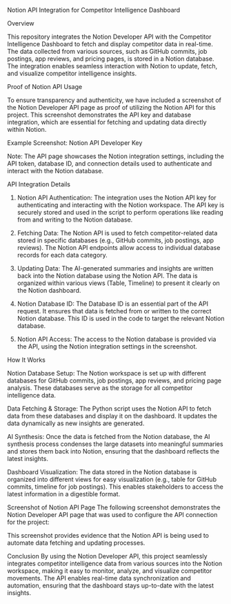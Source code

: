 Notion API Integration for Competitor Intelligence Dashboard

Overview

This repository integrates the Notion Developer API with the Competitor Intelligence Dashboard to fetch and display competitor data in real-time. The data collected from various sources, such as GitHub commits, job postings, app reviews, and pricing pages, is stored in a Notion database. The integration enables seamless interaction with Notion to update, fetch, and visualize competitor intelligence insights.


Proof of Notion API Usage

To ensure transparency and authenticity, we have included a screenshot of the Notion Developer API page as proof of utilizing the Notion API for this project. This screenshot demonstrates the API key and database integration, which are essential for fetching and updating data directly within Notion.


Example Screenshot: Notion API Developer Key 

Note: The API page showcases the Notion integration settings, including the API token, database ID, and connection details used to authenticate and interact with the Notion database.

API Integration Details

1. Notion API Authentication:
The integration uses the Notion API key for authenticating and interacting with the Notion workspace.
The API key is securely stored and used in the script to perform operations like reading from and writing to the Notion database.

2. Fetching Data:
The Notion API is used to fetch competitor-related data stored in specific databases (e.g., GitHub commits, job postings, app reviews).
The Notion API endpoints allow access to individual database records for each data category.

3. Updating Data:
The AI-generated summaries and insights are written back into the Notion database using the Notion API.
The data is organized within various views (Table, Timeline) to present it clearly on the Notion dashboard.

4. Notion Database ID:
The Database ID is an essential part of the API request. It ensures that data is fetched from or written to the correct Notion database. This ID is used in the code to target the relevant Notion database.

5. Notion API Access:
The access to the Notion database is provided via the API, using the Notion integration settings in the screenshot.

How It Works

Notion Database Setup:
The Notion workspace is set up with different databases for GitHub commits, job postings, app reviews, and pricing page analysis. These databases serve as the storage for all competitor intelligence data.

Data Fetching & Storage:
The Python script uses the Notion API to fetch data from these databases and display it on the dashboard. It updates the data dynamically as new insights are generated.

AI Synthesis:
Once the data is fetched from the Notion database, the AI synthesis process condenses the large datasets into meaningful summaries and stores them back into Notion, ensuring that the dashboard reflects the latest insights.

Dashboard Visualization:
The data stored in the Notion database is organized into different views for easy visualization (e.g., table for GitHub commits, timeline for job postings). This enables stakeholders to access the latest information in a digestible format.

Screenshot of Notion API Page
The following screenshot demonstrates the Notion Developer API page that was used to configure the API connection for the project:


This screenshot provides evidence that the Notion API is being used to automate data fetching and updating processes.

Conclusion
By using the Notion Developer API, this project seamlessly integrates competitor intelligence data from various sources into the Notion workspace, making it easy to monitor, analyze, and visualize competitor movements. The API enables real-time data synchronization and automation, ensuring that the dashboard stays up-to-date with the latest insights.
